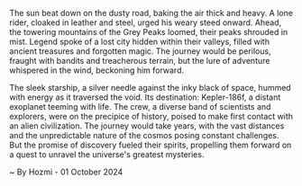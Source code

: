
The sun beat down on the dusty road, baking the air thick and heavy. A lone rider, cloaked in leather and steel, urged his weary steed onward. Ahead, the towering mountains of the Grey Peaks loomed, their peaks shrouded in mist. Legend spoke of a lost city hidden within their valleys, filled with ancient treasures and forgotten magic.  The journey would be perilous, fraught with bandits and treacherous terrain, but the lure of adventure whispered in the wind, beckoning him forward.

The sleek starship, a silver needle against the inky black of space, hummed with energy as it traversed the void.  Its destination: Kepler-186f, a distant exoplanet teeming with life.  The crew, a diverse band of scientists and explorers, were on the precipice of history, poised to make first contact with an alien civilization.  The journey would take years, with the vast distances and the unpredictable nature of the cosmos posing constant challenges. But the promise of discovery fueled their spirits, propelling them forward on a quest to unravel the universe's greatest mysteries. 

~ By Hozmi - 01 October 2024
